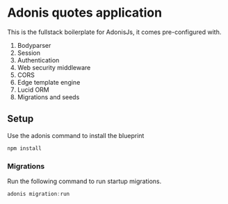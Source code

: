 # Adonis quotes application

This is the fullstack boilerplate for AdonisJs, it comes pre-configured with.

1. Bodyparser
2. Session
3. Authentication
4. Web security middleware
5. CORS
6. Edge template engine
7. Lucid ORM
8. Migrations and seeds

## Setup

Use the adonis command to install the blueprint

```bash
npm install
```

<!-- or manually clone the repo and then run `npm install`. -->


### Migrations

Run the following command to run startup migrations.

```js
adonis migration:run
```
